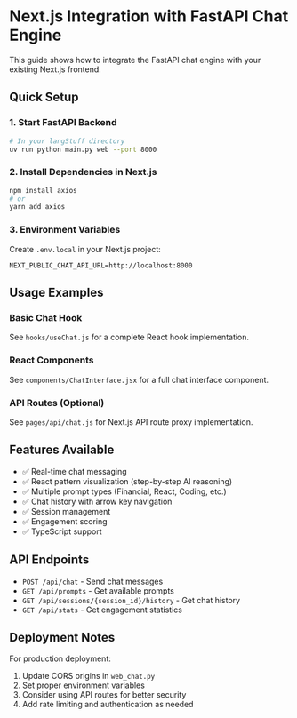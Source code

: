 # Next.js Integration with FastAPI Chat Engine

This guide shows how to integrate the FastAPI chat engine with your existing Next.js frontend.

## Quick Setup

### 1. Start FastAPI Backend
```bash
# In your langStuff directory
uv run python main.py web --port 8000
```

### 2. Install Dependencies in Next.js
```bash
npm install axios
# or
yarn add axios
```

### 3. Environment Variables
Create `.env.local` in your Next.js project:
```env
NEXT_PUBLIC_CHAT_API_URL=http://localhost:8000
```

## Usage Examples

### Basic Chat Hook
See `hooks/useChat.js` for a complete React hook implementation.

### React Components
See `components/ChatInterface.jsx` for a full chat interface component.

### API Routes (Optional)
See `pages/api/chat.js` for Next.js API route proxy implementation.

## Features Available

- ✅ Real-time chat messaging
- ✅ React pattern visualization (step-by-step AI reasoning)
- ✅ Multiple prompt types (Financial, React, Coding, etc.)
- ✅ Chat history with arrow key navigation
- ✅ Session management
- ✅ Engagement scoring
- ✅ TypeScript support

## API Endpoints

- `POST /api/chat` - Send chat messages
- `GET /api/prompts` - Get available prompts
- `GET /api/sessions/{session_id}/history` - Get chat history
- `GET /api/stats` - Get engagement statistics

## Deployment Notes

For production deployment:
1. Update CORS origins in `web_chat.py`
2. Set proper environment variables
3. Consider using API routes for better security
4. Add rate limiting and authentication as needed